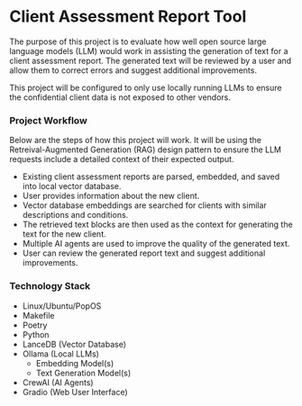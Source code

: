 # Client Assessment Report Tool

The purpose of this project is to evaluate how well open source large language models (LLM)
would work in assisting the generation of text for a client assessment report.  The generated 
text will be reviewed by a user and allow them to correct errors and suggest additional 
improvements.  

This project will be configured to only use locally running LLMs to ensure the confidential client 
data is not exposed to other vendors.

### Project Workflow
Below are the steps of how this project will work.  It will be using the Retreival-Augmented 
Generation (RAG) design pattern to ensure the LLM requests include a detailed context of their expected 
output.

- Existing client assessment reports are parsed, embedded, and saved into local vector database.
- User provides information about the new client.
- Vector database embeddings are searched for clients with similar descriptions and conditions.
- The retrieved text blocks are then used as the context for generating the text for the new client.
- Multiple AI agents are used to improve the quality of the generated text.
- User can review the generated report text and suggest additional improvements.

### Technology Stack
- Linux/Ubuntu/PopOS
- Makefile
- Poetry
- Python
- LanceDB (Vector Database)
- Ollama (Local LLMs)
  - Embedding Model(s)
  - Text Generation Model(s)
- CrewAI (AI Agents)
- Gradio (Web User Interface)
